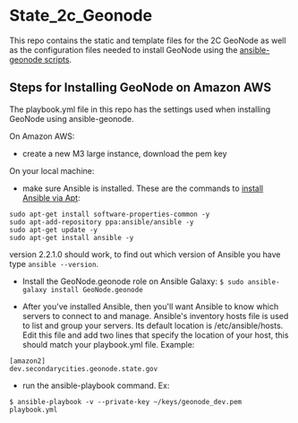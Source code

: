 State_2c_Geonode
========================

This repo contains the static and template files for the 2C GeoNode as well as the configuration files needed to install GeoNode using the [ansible-geonode scripts](https://github.com/GeoNode/ansible-geonode).

## Steps for Installing GeoNode on Amazon AWS

The playbook.yml file in this repo has the settings used when installing GeoNode using ansible-geonode.

On Amazon AWS:

- create a new M3 large instance, download the pem key

On your local machine:

- make sure Ansible is installed. These are the commands to [install Ansible via Apt](http://docs.ansible.com/ansible/intro_installation.html#latest-releases-via-apt-ubuntu):

```
sudo apt-get install software-properties-common -y
sudo apt-add-repository ppa:ansible/ansible -y
sudo apt-get update -y
sudo apt-get install ansible -y
```

version 2.2.1.0 should work, to find out which version of Ansible you have type ```ansible --version```.

- Install the GeoNode.geonode role on Ansible Galaxy:
```$ sudo ansible-galaxy install GeoNode.geonode```

- After you've installed Ansible, then you'll want Ansible to know which servers to connect to and manage. Ansible's inventory hosts file is used to list and group your servers. Its default location is /etc/ansible/hosts. Edit this file and add two lines that specify the location of your host, this should match your playbook.yml file. Example:

```
[amazon2]
dev.secondarycities.geonode.state.gov
```

- run the ansible-playbook command. Ex:
```
$ ansible-playbook -v --private-key ~/keys/geonode_dev.pem playbook.yml
```
